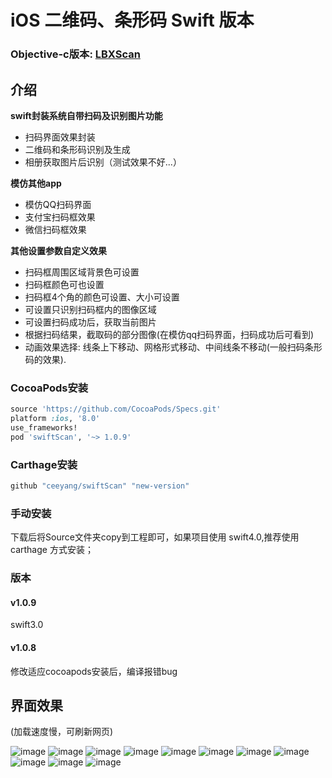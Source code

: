 
# iOS 二维码、条形码 Swift 版本


### Objective-c版本: **[LBXScan](https://github.com/MxABC/LBXScan)**



## 介绍
**swift封装系统自带扫码及识别图片功能**
- 扫码界面效果封装
- 二维码和条形码识别及生成
- 相册获取图片后识别（测试效果不好...）

**模仿其他app**
- 模仿QQ扫码界面
- 支付宝扫码框效果
- 微信扫码框效果

**其他设置参数自定义效果**

- 扫码框周围区域背景色可设置
- 扫码框颜色可也设置
- 扫码框4个角的颜色可设置、大小可设置
- 可设置只识别扫码框内的图像区域
- 可设置扫码成功后，获取当前图片
- 根据扫码结果，截取码的部分图像(在模仿qq扫码界面，扫码成功后可看到)
- 动画效果选择:   线条上下移动、网格形式移动、中间线条不移动(一般扫码条形码的效果).




### CocoaPods安装



```ruby
source 'https://github.com/CocoaPods/Specs.git'
platform :ios, '8.0'
use_frameworks!
pod 'swiftScan', '~> 1.0.9'
```
### Carthage安装

```ruby
github "ceeyang/swiftScan" "new-version"
```

### 手动安装 
下载后将Source文件夹copy到工程即可，如果项目使用 swift4.0,推荐使用 carthage 方式安装；


### 版本
#### v1.0.9
swift3.0
#### v1.0.8
修改适应cocoapods安装后，编译报错bug


## 界面效果

(加载速度慢，可刷新网页)

![image](https://github.com/MxABC/swiftScan/blob/master/ScreenShots/page1.jpg)
![image](https://github.com/MxABC/swiftScan/blob/master/ScreenShots/page2.jpg)
![image](https://github.com/MxABC/swiftScan/blob/master/ScreenShots/page3.jpg)
![image](https://github.com/MxABC/swiftScan/blob/master/ScreenShots/page4.jpg)
![image](https://github.com/MxABC/swiftScan/blob/master/ScreenShots/page5.jpg)
![image](https://github.com/MxABC/swiftScan/blob/master/ScreenShots/page6.jpg)
![image](https://github.com/MxABC/swiftScan/blob/master/ScreenShots/page7.jpg)
![image](https://github.com/MxABC/swiftScan/blob/master/ScreenShots/page8.jpg)
![image](https://github.com/MxABC/swiftScan/blob/master/ScreenShots/page9.jpg)
![image](https://github.com/MxABC/swiftScan/blob/master/ScreenShots/page10.jpg)
![image](https://github.com/MxABC/swiftScan/blob/master/ScreenShots/page11.jpg)
